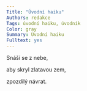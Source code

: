 ```yaml
---
Title: "Úvodní haiku"
Authors: redakce
Tags: úvodní haiku, úvodník
Color: gray
Summary: Úvodní haiku
Fulltext: yes
---
```

Snáší se z nebe,

aby skryl zlatavou zem,

zpozdilý návrat.
